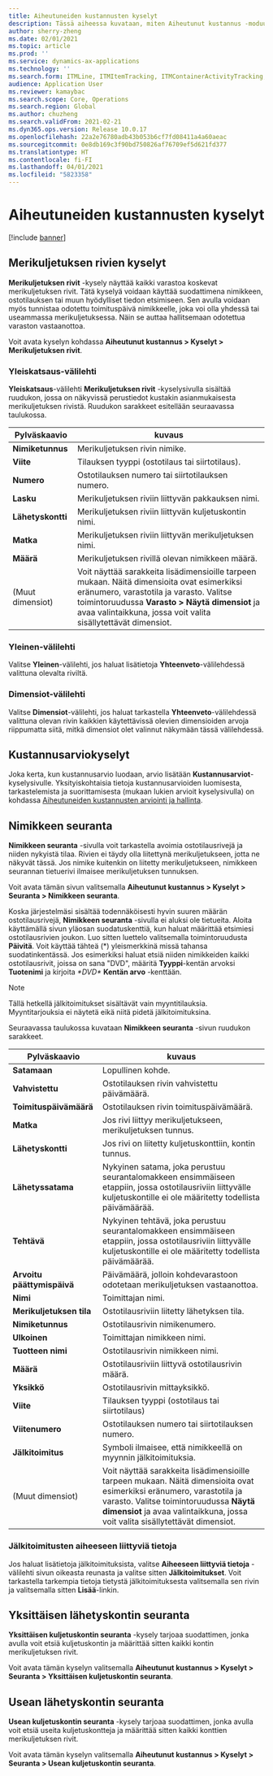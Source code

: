 ```yaml
---
title: Aiheutuneiden kustannusten kyselyt
description: Tässä aiheessa kuvataan, miten Aiheutunut kustannus -moduulissa käytettävissä olevia erilaisia kyselyitä löytyy ja käytetään.
author: sherry-zheng
ms.date: 02/01/2021
ms.topic: article
ms.prod: ''
ms.service: dynamics-ax-applications
ms.technology: ''
ms.search.form: ITMLine, ITMItemTracking, ITMContainerActivityTracking, ITMContainerTracking
audience: Application User
ms.reviewer: kamaybac
ms.search.scope: Core, Operations
ms.search.region: Global
ms.author: chuzheng
ms.search.validFrom: 2021-02-21
ms.dyn365.ops.version: Release 10.0.17
ms.openlocfilehash: 22a2e76780adb43b053b6cf7fd08411a4a60aeac
ms.sourcegitcommit: 0e8db169c3f90bd750826af76709ef5d621fd377
ms.translationtype: HT
ms.contentlocale: fi-FI
ms.lasthandoff: 04/01/2021
ms.locfileid: "5823358"
---
```

# <a name="landed-cost-inquiries"></a>Aiheutuneiden kustannusten kyselyt

[!include [banner](../../includes/banner.md)]

## <a name="voyage-line-inquiries"></a>Merikuljetuksen rivien kyselyt

**Merikuljetuksen rivit** -kysely näyttää kaikki varastoa koskevat merikuljetuksen rivit. Tätä kyselyä voidaan käyttää suodattimena nimikkeen, ostotilauksen tai muun hyödylliset tiedon etsimiseen. Sen avulla voidaan myös tunnistaa odotettu toimituspäivä nimikkeelle, joka voi olla yhdessä tai useammassa merikuljetuksessa. Näin se auttaa hallitsemaan odotettua varaston vastaanottoa.

Voit avata kyselyn kohdassa **Aiheutunut kustannus \> Kyselyt \> Merikuljetuksen rivit**.

### <a name="overview-tab"></a>Yleiskatsaus-välilehti

**Yleiskatsaus**-välilehti **Merikuljetuksen rivit** -kyselysivulla sisältää ruudukon, jossa on näkyvissä perustiedot kustakin asianmukaisesta merikuljetuksen rivistä. Ruudukon sarakkeet esitellään seuraavassa taulukossa.

| Pylväskaavio | kuvaus |
|---|---|
| **Nimiketunnus** | Merikuljetuksen rivin nimike. |
| **Viite** | Tilauksen tyyppi (ostotilaus tai siirtotilaus). |
| **Numero** | Ostotilauksen numero tai siirtotilauksen numero. |
| **Lasku** | Merikuljetuksen riviin liittyvän pakkauksen nimi. |
| **Lähetyskontti** | Merikuljetuksen riviin liittyvän kuljetuskontin nimi. |
| **Matka** | Merikuljetuksen riviin liittyvän merikuljetuksen nimi. |
| **Määrä** | Merikuljetuksen rivillä olevan nimikkeen määrä. |
| (Muut dimensiot) | Voit näyttää sarakkeita lisädimensioille tarpeen mukaan. Näitä dimensioita ovat esimerkiksi eränumero, varastotila ja varasto. Valitse toimintoruudussa **Varasto \> Näytä dimensiot** ja avaa valintaikkuna, jossa voit valita sisällytettävät dimensiot. |

### <a name="general-tab"></a>Yleinen-välilehti

Valitse **Yleinen**-välilehti, jos haluat lisätietoja **Yhteenveto**-välilehdessä valittuna olevalta riviltä.

### <a name="dimensions-tab"></a>Dimensiot-välilehti

Valitse **Dimensiot**-välilehti, jos haluat tarkastella **Yhteenveto**-välilehdessä valittuna olevan rivin kaikkien käytettävissä olevien dimensioiden arvoja riippumatta siitä, mitkä dimensiot olet valinnut näkymään tässä välilehdessä.

## <a name="cost-estimate-inquiries"></a>Kustannusarviokyselyt

Joka kerta, kun kustannusarvio luodaan, arvio lisätään **Kustannusarviot**-kyselysivulle. Yksityiskohtaisia tietoja kustannusarvioiden luomisesta, tarkastelemista ja suorittamisesta (mukaan lukien arvioit kyselysivulla) on kohdassa [Aiheutuneiden kustannusten arviointi ja hallinta](estimate-manage-landed-costs.md).

## <a name="item-tracking"></a>Nimikkeen seuranta

**Nimikkeen seuranta** -sivulla voit tarkastella avoimia ostotilausrivejä ja niiden nykyistä tilaa. Rivien ei täydy olla liitettynä merikuljetukseen, jotta ne näkyvät tässä. Jos nimike kuitenkin on liitetty merikuljetukseen, nimikkeen seurannan tietuerivi ilmaisee merikuljetuksen tunnuksen.

Voit avata tämän sivun valitsemalla **Aiheutunut kustannus \> Kyselyt \> Seuranta \> Nimikkeen seuranta**.

Koska järjestelmäsi sisältää todennäköisesti hyvin suuren määrän ostotilausrivejä, **Nimikkeen seuranta** -sivulla ei aluksi ole tietueita. Aloita käyttämällä sivun yläosan suodatuskenttiä, kun haluat määrittää etsimiesi ostotilausrivien joukon. Luo sitten luettelo valitsemalla toimintoruudusta **Päivitä**. Voit käyttää tähteä (\*) yleismerkkinä missä tahansa suodatinkentässä. Jos esimerkiksi haluat etsiä niiden nimikkeiden kaikki ostotilausrivit, joissa on sana "DVD", määritä **Tyyppi**-kentän arvoksi **Tuotenimi** ja kirjoita *\*DVD\** **Kentän arvo** -kenttään.

> [!NOTE]
> Tällä hetkellä jälkitoimitukset sisältävät vain myyntitilauksia. Myyntitarjouksia ei näytetä eikä niitä pidetä jälkitoimituksina.

Seuraavassa taulukossa kuvataan **Nimikkeen seuranta** -sivun ruudukon sarakkeet.

| Pylväskaavio | kuvaus |
|---|---|
| **Satamaan** | Lopullinen kohde. |
| **Vahvistettu** | Ostotilauksen rivin vahvistettu päivämäärä. |
| **Toimituspäivämäärä** | Ostotilauksen rivin toimituspäivämäärä. |
| **Matka** | Jos rivi liittyy merikuljetukseen, merikuljetuksen tunnus. |
| **Lähetyskontti** | Jos rivi on liitetty kuljetuskonttiin, kontin tunnus. |
| **Lähetyssatama** | Nykyinen satama, joka perustuu seurantalomakkeen ensimmäiseen etappiin, jossa ostotilausriviin liittyvälle kuljetuskontille ei ole määritetty todellista päivämäärää. |
| **Tehtävä** | Nykyinen tehtävä, joka perustuu seurantalomakkeen ensimmäiseen etappiin, jossa ostotilausriviin liittyvälle kuljetuskontille ei ole määritetty todellista päivämäärää. |
| **Arvoitu päättymispäivä** | Päivämäärä, jolloin kohdevarastoon odotetaan merikuljetuksen vastaanottoa. |
| **Nimi** | Toimittajan nimi. |
| **Merikuljetuksen tila** | Ostotilausriviin liitetty lähetyksen tila. |
| **Nimiketunnus** | Ostotilausrivin nimikenumero. |
| **Ulkoinen** | Toimittajan nimikkeen nimi. |
| **Tuotteen nimi** | Ostotilausrivin nimikkeen nimi. |
| **Määrä** | Ostotilausriviin liittyvä ostotilausrivin määrä. |
| **Yksikkö** | Ostotilausrivin mittayksikkö. |
| **Viite** | Tilauksen tyyppi (ostotilaus tai siirtotilaus) |
| **Viitenumero** | Ostotilauksen numero tai siirtotilauksen numero. |
| **Jälkitoimitus** | Symboli ilmaisee, että nimikkeellä on myynnin jälkitoimituksia. |
| (Muut dimensiot) | Voit näyttää sarakkeita lisädimensioille tarpeen mukaan. Näitä dimensioita ovat esimerkiksi eränumero, varastotila ja varasto. Valitse toimintoruudussa **Näytä dimensiot** ja avaa valintaikkuna, jossa voit valita sisällytettävät dimensiot. |

### <a name="related-information-about-backorders"></a>Jälkitoimitusten aiheeseen liittyviä tietoja

Jos haluat lisätietoja jälkitoimituksista, valitse **Aiheeseen liittyviä tietoja** -välilehti sivun oikeasta reunasta ja valitse sitten **Jälkitoimitukset**. Voit tarkastella tarkempia tietoja tietystä jälkitoimituksesta valitsemalla sen rivin ja valitsemalla sitten **Lisää**-linkin.

## <a name="individual-shipping-container-tracking"></a>Yksittäisen lähetyskontin seuranta

**Yksittäisen kuljetuskontin seuranta** -kysely tarjoaa suodattimen, jonka avulla voit etsiä kuljetuskontin ja määrittää sitten kaikki kontin merikuljetuksen rivit.

Voit avata tämän kyselyn valitsemalla **Aiheutunut kustannus \> Kyselyt \> Seuranta \> Yksittäisen kuljetuskontin seuranta**.

## <a name="multiple-shipping-container-tracking"></a>Usean lähetyskontin seuranta

**Usean kuljetuskontin seuranta** -kysely tarjoaa suodattimen, jonka avulla voit etsiä useita kuljetuskontteja ja määrittää sitten kaikki konttien merikuljetuksen rivit.

Voit avata tämän kyselyn valitsemalla **Aiheutunut kustannus \> Kyselyt \> Seuranta \> Usean kuljetuskontin seuranta**.
